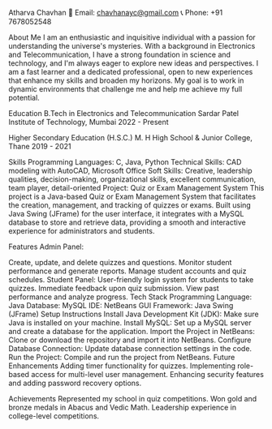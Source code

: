 Atharva Chavhan
📧 Email: chavhanayc@gmail.com
📞 Phone: +91 7678052548

About Me
I am an enthusiastic and inquisitive individual with a passion for understanding the universe's mysteries. With a background in Electronics and Telecommunication, I have a strong foundation in science and technology, and I'm always eager to explore new ideas and perspectives. I am a fast learner and a dedicated professional, open to new experiences that enhance my skills and broaden my horizons. My goal is to work in dynamic environments that challenge me and help me achieve my full potential.

Education
B.Tech in Electronics and Telecommunication
Sardar Patel Institute of Technology, Mumbai
2022 - Present

Higher Secondary Education (H.S.C.)
M. H High School & Junior College, Thane
2019 - 2021

Skills
Programming Languages: C, Java, Python
Technical Skills: CAD modeling with AutoCAD, Microsoft Office
Soft Skills: Creative, leadership qualities, decision-making, organizational skills, excellent communication, team player, detail-oriented
Project: Quiz or Exam Management System
This project is a Java-based Quiz or Exam Management System that facilitates the creation, management, and tracking of quizzes or exams. Built using Java Swing (JFrame) for the user interface, it integrates with a MySQL database to store and retrieve data, providing a smooth and interactive experience for administrators and students.

Features
Admin Panel:

Create, update, and delete quizzes and questions.
Monitor student performance and generate reports.
Manage student accounts and quiz schedules.
Student Panel:
User-friendly login system for students to take quizzes.
Immediate feedback upon quiz submission.
View past performance and analyze progress.
Tech Stack
Programming Language: Java
Database: MySQL
IDE: NetBeans
GUI Framework: Java Swing (JFrame)
Setup Instructions
Install Java Development Kit (JDK): Make sure Java is installed on your machine.
Install MySQL: Set up a MySQL server and create a database for the application.
Import the Project in NetBeans: Clone or download the repository and import it into NetBeans.
Configure Database Connection: Update database connection settings in the code.
Run the Project: Compile and run the project from NetBeans.
Future Enhancements
Adding timer functionality for quizzes.
Implementing role-based access for multi-level user management.
Enhancing security features and adding password recovery options.

Achievements
Represented my school in quiz competitions.
Won gold and bronze medals in Abacus and Vedic Math.
Leadership experience in college-level competitions.
